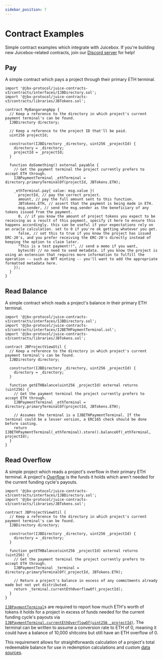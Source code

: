 ```yaml
---
sidebar_position: 7
---
```


# Contract Examples

Simple contract examples which integrate with Juicebox. If you're building new Juicebox-related contracts, join our [Discord server](https://discord.gg/juicebox) for help!

## Pay

A simple contract which pays a project through their primary ETH terminal.

```
import '@jbx-protocol/juice-contracts-v3/contracts/interfaces/IJBDirectory.sol';
import '@jbx-protocol/juice-contracts-v3/contracts/libraries/JBTokens.sol';

contract MyBangarangApp {
  // Keep a reference to the directory in which project's current payment terminal's can be found.
  IJBDirectory directory;

  // Keep a reference to the project ID that'll be paid.
  uint256 projectId;

  constructor(IJBDirectory _directory, uint256 _projectId) {
    directory = _directory;
    projectId = _projectId;
  }

  function doSomething() external payable {
    // Get the payment terminal the project currently prefers to accept ETH through.
    IJBPaymentTerminal _ethTerminal = directory.primaryTerminalOf(projectId, JBTokens.ETH);

    _ethTerminal.pay{ value: msg.value }(
      projectId, // pay the correct project.
      amount, // pay the full amount sent to this function.
      JBTokens.ETH, // assert that the payment is being made in ETH.
      msg.sender, // send the msg.sender as the beneficiary of any tokens issued from the payment.
      0, // if you know the amount of project tokens you expect to be receiving as a result of this payment, specify it here to ensure this happens accordingly. this can be useful if your expectations rely on an oracle calculation. set to 0 if you're ok getting whatever you get.
      false, // set this to true if you know the project has issued ERC-20's, and you prefer receiving the ERC-20's directly instead of keeping the option to claim later.
      "This is a test payment!!", // send a memo if you want,
      bytes(0) // no need to send metadata. if you know the project is using an extension that requires more information to fulfill the operation -- such as NFT minting -- you'll want to add the appropriate formatted metadata here.
    });
  }
}
```

## Read Balance

A simple contract which reads a project's balance in their primary ETH terminal.

```
import '@jbx-protocol/juice-contracts-v3/contracts/interfaces/IJBDirectory.sol';
import '@jbx-protocol/juice-contracts-v3/contracts/interfaces/IJBETHPaymentTerminal.sol';
import '@jbx-protocol/juice-contracts-v3/contracts/libraries/JBTokens.sol';

contract JBProjectViewUtil {
  // Keep a reference to the directory in which project's current payment terminal's can be found.
  IJBDirectory directory;

  constructor(IJBDirectory _directory, uint256 _projectId) {
    directory = _directory;
  }

  function getETHBalance(uint256 _projectId) external returns (uint256) {
    // Get the payment terminal the project currently prefers to accept ETH through.
    IJBPaymentTerminal _ethTerminal = directory.primaryTerminalOf(projectId, JBTokens.ETH);

    // Assumes the terminal is a IJBETHPaymentTerminal. If the terminal could be a lesser version, a ERC165 check should be done before casting.
    return IJBETHPaymentTerminal(_ethTerminal).store().balanceOf(_ethTerminal, projectId);
  }
}
```

## Read Overflow

A simple project which reads a project's overflow in their primary ETH terminal. A project's [*Overflow*](/dev/learn/glossary/overflow/) is the funds it holds which aren't needed for the current funding cycle's payouts.

```
import '@jbx-protocol/juice-contracts-v3/contracts/interfaces/IJBDirectory.sol';
import '@jbx-protocol/juice-contracts-v3/contracts/libraries/JBTokens.sol';

contract JBProjectViewUtil {
  // Keep a reference to the directory in which project's current payment terminal's can be found.
  IJBDirectory directory;

  constructor(IJBDirectory _directory, uint256 _projectId) {
    directory = _directory;
  }

  function getETHBalance(uint256 _projectId) external returns (uint256) {
    // Get the payment terminal the project currently prefers to accept ETH through.
    IJBPaymentTerminal _terminal = directory.primaryTerminalOf(_projectId, JBTokens.ETH);

    // Return a project's balance in excess of any commitments already made but not yet distributed.
    return _terminal.currentEthOverflowOf(_projectId);
  }
}
```

[`IJBPaymentTerminal`](/dev/api/interfaces/ijbpaymentterminal/)s are required to report how much ETH's worth of tokens it holds for a project in excess of funds needed for the current funding cycle's payouts via [`IJBPaymentTerminal.currentEthOverflowOf(uint256 _projectId)`](/dev/api/interfaces/ijbpaymentterminal/). The terminal can be written to assume a conversion rate to ETH of 0, meaning it could have a balance of 10,000 shitcoins but still have an ETH overflow of 0.

This requirement allows for straightforwards calculation of a project's total redeemable balance for use in redemption calculations and custom [data sources](/dev/learn/glossary/data-source/).
